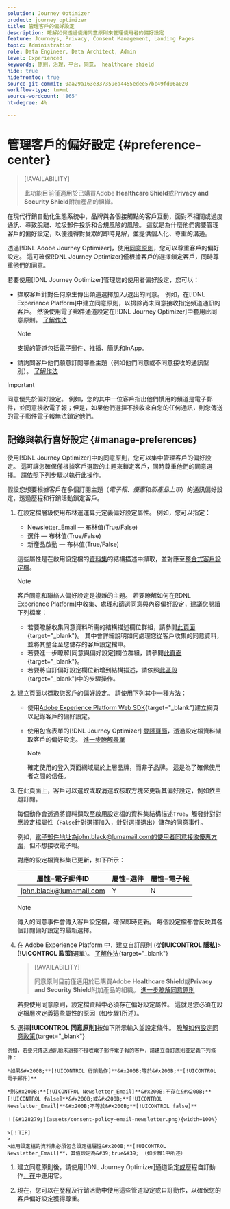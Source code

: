 ```yaml
---
solution: Journey Optimizer
product: journey optimizer
title: 管理客戶的偏好設定
description: 瞭解如何透過使用同意原則來管理使用者的偏好設定
feature: Journeys, Privacy, Consent Management, Landing Pages
topic: Administration
role: Data Engineer, Data Architect, Admin
level: Experienced
keywords: 原則，治理，平台，同意， healthcare shield
hide: true
hidefromtoc: true
source-git-commit: 0aa29a163e337359ea4455edee57bc49fd06a020
workflow-type: tm+mt
source-wordcount: '865'
ht-degree: 4%

---
```


# 管理客戶的偏好設定 {#preference-center}

>[!AVAILABILITY]
>
>此功能目前僅適用於已購買Adobe **Healthcare Shield**&#x200B;或&#x200B;**Privacy and Security Shield**&#x200B;附加產品的組織。

在現代行銷自動化生態系統中，品牌與各個接觸點的客戶互動，面對不相關或過度通訊、導致脫離、垃圾郵件投訴和合規風險的風險。 這就是為什麼他們需要管理客戶的偏好設定，以便獲得對受眾的即時見解，並提供個人化、尊重的溝通。

透過[!DNL Adobe Journey Optimizer]，使用[同意原則](consent.md)，您可以尊重客戶的偏好設定<!-- in terms of **channels** and **topics**-->。 這可確保[!DNL Journey Optimizer]僅根據客戶的選擇<!-- their preferred channels and on the subscription topics-->鎖定客戶，同時尊重他們的同意。

若要使用[!DNL Journey Optimizer]管理您的使用者偏好設定，您可以：

* 擷取客戶針對任何原生傳出頻道選擇加入/退出的同意。 例如，在[!DNL Experience Platform]中建立同意原則，以排除尚未同意接收指定頻道通訊的客戶。 然後使用電子郵件通道設定在[!DNL Journey Optimizer]中套用此同意原則。 [了解作法](consent.md#surface-marketing-actions)

  >[!NOTE]
  >
  >支援的管道包括電子郵件、推播、簡訊和InApp。<!--To check-->

* 請詢問客戶他們願意訂閱哪些主題（例如他們同意或不同意接收的通訊型別）。 [了解作法](#manage-preferences)

>[!IMPORTANT]
>
>同意優先於偏好設定。 例如，您的其中一位客戶指出他們慣用的頻道是電子郵件，並同意接收電子報<!-- they are interested in yoga-->；但是，如果他們選擇不接收來自您的任何通訊，則您傳送的電子郵件電子報無法鎖定他們<!-- on yoga-->。

## 記錄與執行喜好設定 {#manage-preferences}

使用[!DNL Journey Optimizer]中的同意原則，您可以集中管理客戶的偏好設定。 這可讓您確保僅根據客戶選取的主題來鎖定客戶，同時尊重他們的同意選擇。 請依照下列步驟以執行此操作。

假設您想要根據客戶在多個訂閱主題（*電子報*、*優惠*&#x200B;和&#x200B;*新產品上市*）的通訊偏好設定，透過歷程和行銷活動鎖定客戶。

1. 在設定檔層級<!--how??-->使用布林運運算元定義偏好設定屬性。 例如，您可以指定：

   * Newsletter_Email — 布林值(True/False)
   * 選件 — 布林值(True/False)
   * 新產品啟動 — 布林值(True/False)

   這些屬性是在啟用設定檔的[資料集](../data/get-started-datasets.md)的結構描述中擷取，並對應至[整合式客戶設定檔](../audience/get-started-profiles.md)。

   >[!NOTE]
   >
   >客戶同意和聯絡人偏好設定是複雜的主題。 若要瞭解如何在[!DNL Experience Platform]中收集、處理和篩選同意與內容偏好設定，建議您閱讀下列檔案：
   >
   >* 若要瞭解收集同意資料所需的結構描述欄位群組，請參閱[此頁面](https://experienceleague.adobe.com/en/docs/experience-platform/landing/governance-privacy-security/consent/adobe/overview){target="_blank"}。 其中會詳細說明如何處理您從客戶收集的同意資料，並將其整合至您儲存的客戶設定檔中。
   >* 若要進一步瞭解[同意與偏好設定]欄位群組，請參閱[此頁面](https://experienceleague.adobe.com/en/docs/experience-platform/xdm/field-groups/profile/consents#ingest){target="_blank"}。
   >* 若要將自訂偏好設定欄位新增到結構描述，請依照[此區段](https://experienceleague.adobe.com/en/docs/experience-platform/landing/governance-privacy-security/consent/adobe/dataset#custom-consent){target="_blank"}中的步驟操作。

1. 建立頁面以擷取您客戶的偏好設定。 請使用下列其中一種方法：

   * 使用[Adobe Experience Platform Web SDK](https://experienceleague.adobe.com/en/docs/experience-platform/web-sdk/home){target="_blank"}建立網頁以記錄客戶的偏好設定。

   * 使用包含表單的[!DNL Journey Optimizer] [登陸頁面](../landing-pages/create-lp.md)，透過設定檔資料擷取客戶的偏好設定。  [進一步瞭解表單](../landing-pages/lp-forms.md) <!--Forms not released/announced yet - TBC-->

     >[!NOTE]
     >
     >確定使用的登入頁面網域屬於上層品牌，而非子品牌。 這是為了確保使用者之間的信任。<!--Please clarify-->

1. 在此頁面上，客戶可以選取或取消選取核取方塊來更新其偏好設定，例如依主題訂閱。

   每個動作會透過將資料擷取至啟用設定檔的資料集結構描述`True`，觸發針對對應設定檔屬性（`False`針對選擇加入，<!-- that contains the corresponding preference fields-->針對選擇退出）儲存的同意事件。

   <!--Record your users' preferences through the web page or landing page that you created. The data is saved against the corresponding profile, meaning that the preference data is ingested into a Profile-enabled dataset whose schema contains consent/preference fields.-->

   例如，電子郵件地址為john.black@lumamail.com的使用者同意接收優惠方案，但不想接收電子報。

   對應的設定檔資料集已更新，如下所示：

   | 屬性=電子郵件ID | 屬性=選件 | 屬性=電子報 |
   |---------|----------|---------|
   | john.black@lumamail.com | Y | N |

   >[!NOTE]
   >
   >傳入的同意事件會傳入客戶設定檔，確保即時更新。 每個設定檔都會反映其各個訂閱偏好設定的最新選擇。

1. 在 Adobe Experience Platform 中，建立自訂原則 (從&#x200B;**[!UICONTROL 隱私]**>**[!UICONTROL 政策]**&#x200B;選單)。 [了解作法](https://experienceleague.adobe.com/docs/experience-platform/data-governance/policies/user-guide.html?lang=de#create-policy){target="_blank"}

   >[!AVAILABILITY]
   >
   >同意原則目前僅適用於已購買Adobe **Healthcare Shield**&#x200B;或&#x200B;**Privacy and Security Shield**&#x200B;附加產品的組織。 [進一步瞭解同意原則](consent.md)

   若要使用同意原則，設定檔資料中必須存在偏好設定屬性。 這就是您必須在設定檔層次定義這些屬性的原因（如步驟1所述）。

1. 選擇&#x200B;**[!UICONTROL 同意原則]**&#x200B;按如下所示輸入並設定條件。 [瞭解如何設定同意政策](https://experienceleague.adobe.com/docs/experience-platform/data-governance/policies/user-guide.html?lang=zh-Hant#consent-policy){target="_blank"}

<!--Consent policies are comprised of two logical components:

* **If**: The condition that will trigger the policy check, based on a certain marketing action (email, SMS, push, custom action, etc.) being performed, the presence of certain data usage labels, or a combination of the two.

* **Then**: The consent attribute must be present for a profile to be included in the action that triggered the policy. More than one field can also be selected.-->

    例如，若要只傳送通訊給未選擇不接收電子郵件電子報的客戶，請建立自訂原則並定義下列條件： 
    
    *如果&#x200B;**[!UICONTROL 行銷動作]**&#x200B;等於&#x200B;**[!UICONTROL 電子郵件]**
    
    *則&#x200B;**[!UICONTROL Newsletter_Email]**&#x200B;不存在&#x200B;**[!UICONTROL false]**&#x200B;或&#x200B;**[!UICONTROL Newsletter_Email]**&#x200B;不等於&#x200B;**[!UICONTROL false]**
    
    ！[&#128279;](assets/consent-policy-email-newsletter.png){width=100%}
    
    >[！TIP]
    >
    >啟用設定檔的資料集必須包含設定檔屬性&#x200B;**[!UICONTROL Newsletter_Email]**，其值設定為&#39;true&#39; （如步驟1中所述）

1. 建立同意原則後，請使用[!DNL Journey Optimizer]通道設定[或](consent.md#surface-marketing-actions)歷程自訂動作[，在](consent.md#journey-custom-actions)中運用它。

1. 現在，您可以在歷程及行銷活動中使用這些管道設定或自訂動作，以確保您的<!--targeted-->客戶偏好設定獲得尊重。
